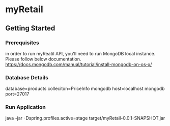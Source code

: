 # myRetail

## Getting Started

### Prerequisites
in order to run myReatil API, you'll need to run MongoDB local instance. Please follow below documentation.
https://docs.mongodb.com/manual/tutorial/install-mongodb-on-os-x/

### Database Details

database=products
colleciton=PriceInfo
mongodb host=localhost
mongodb port=27017
### Run Application 
 java -jar -Dspring.profiles.active=stage  target/myRetail-0.0.1-SNAPSHOT.jar
